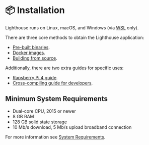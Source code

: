 # 📦 Installation

Lighthouse runs on Linux, macOS, and Windows (via [WSL][] only).

There are three core methods to obtain the Lighthouse application:

- [Pre-built binaries](./installation-binaries.md).
- [Docker images](./docker.md).
- [Building from source](./installation-source.md).

Additionally, there are two extra guides for specific uses:

- [Rapsberry Pi 4 guide](./pi.md).
- [Cross-compiling guide for developers](./cross-compiling.md).

## Minimum System Requirements

* Dual-core CPU, 2015 or newer
* 8 GB RAM
* 128 GB solid state storage
* 10 Mb/s download, 5 Mb/s upload broadband connection

For more information see [System Requirements](./system-requirements.md).

[WSL]: https://docs.microsoft.com/en-us/windows/wsl/about
